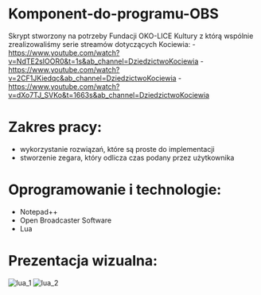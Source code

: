 # Komponent-do-programu-OBS
Skrypt stworzony na potrzeby Fundacji OKO-LICE Kultury z którą wspólnie zrealizowaliśmy serie streamów dotyczących Kociewia:
-https://www.youtube.com/watch?v=NdTE2sIOOR0&t=1s&ab_channel=DziedzictwoKociewia
-https://www.youtube.com/watch?v=2CF1JKiedqc&ab_channel=DziedzictwoKociewia
-https://www.youtube.com/watch?v=dXo7TJ_SVKo&t=1663s&ab_channel=DziedzictwoKociewia

# Zakres pracy:
- wykorzystanie rozwiązań, które są proste do implementacji
- stworzenie zegara, który odlicza czas podany przez użytkownika


# Oprogramowanie i technologie:
- Notepad++
- Open Broadcaster Software
- Lua

# Prezentacja wizualna:
![lua_1](https://user-images.githubusercontent.com/79221362/138931470-5f32e1a1-e9d7-4835-bbff-8828a8243771.png)
![lua_2](https://user-images.githubusercontent.com/79221362/138931472-06bee48c-8f25-425c-a91f-545781103ab5.png)
